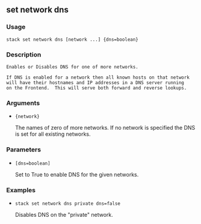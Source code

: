 ## set network dns

### Usage

`stack set network dns [network ...] {dns=boolean}`

### Description


	Enables or Disables DNS for one of more networks.
	
	If DNS is enabled for a network then all known hosts on that network
	will have their hostnames and IP addresses in a DNS server running
	on the Frontend.  This will serve both forward and reverse lookups.

	

### Arguments

* `{network}`

   The names of zero of more networks. If no network is specified
	the DNS is set for all existing networks.


### Parameters
* `[dns=boolean]`

   Set to True to enable DNS for the given networks.

### Examples

* `stack set network dns private dns=false`

   Disables DNS on the "private" network.



